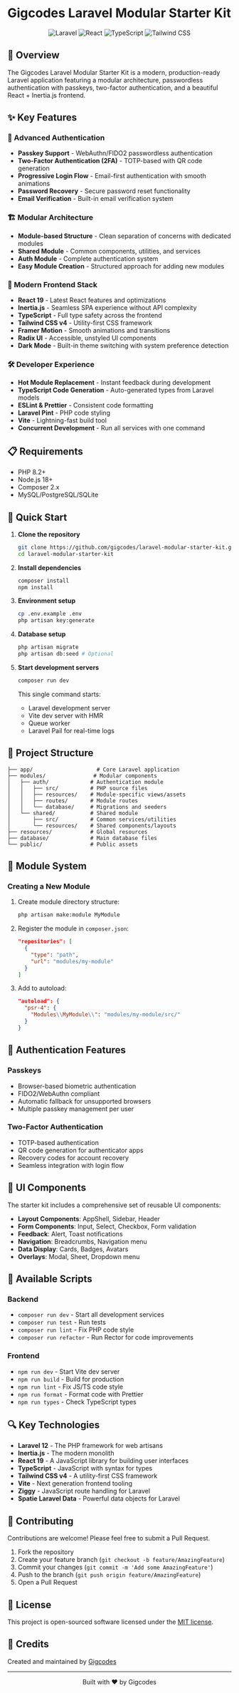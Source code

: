# Gigcodes Laravel Modular Starter Kit

<div align="center">
  <img src="https://img.shields.io/badge/Laravel-FF2D20?style=for-the-badge&logo=laravel&logoColor=white" alt="Laravel">
  <img src="https://img.shields.io/badge/React-20232A?style=for-the-badge&logo=react&logoColor=61DAFB" alt="React">
  <img src="https://img.shields.io/badge/TypeScript-007ACC?style=for-the-badge&logo=typescript&logoColor=white" alt="TypeScript">
  <img src="https://img.shields.io/badge/Tailwind_CSS-38B2AC?style=for-the-badge&logo=tailwind-css&logoColor=white" alt="Tailwind CSS">
</div>

## 🚀 Overview

The Gigcodes Laravel Modular Starter Kit is a modern, production-ready Laravel application featuring a modular architecture, passwordless authentication with passkeys, two-factor authentication, and a beautiful React + Inertia.js frontend.

## ✨ Key Features

### 🔐 Advanced Authentication
- **Passkey Support** - WebAuthn/FIDO2 passwordless authentication
- **Two-Factor Authentication (2FA)** - TOTP-based with QR code generation
- **Progressive Login Flow** - Email-first authentication with smooth animations
- **Password Recovery** - Secure password reset functionality
- **Email Verification** - Built-in email verification system

### 🏗️ Modular Architecture
- **Module-based Structure** - Clean separation of concerns with dedicated modules
- **Shared Module** - Common components, utilities, and services
- **Auth Module** - Complete authentication system
- **Easy Module Creation** - Structured approach for adding new modules

### 🎨 Modern Frontend Stack
- **React 19** - Latest React features and optimizations
- **Inertia.js** - Seamless SPA experience without API complexity
- **TypeScript** - Full type safety across the frontend
- **Tailwind CSS v4** - Utility-first CSS framework
- **Framer Motion** - Smooth animations and transitions
- **Radix UI** - Accessible, unstyled UI components
- **Dark Mode** - Built-in theme switching with system preference detection

### 🛠️ Developer Experience
- **Hot Module Replacement** - Instant feedback during development
- **TypeScript Code Generation** - Auto-generated types from Laravel models
- **ESLint & Prettier** - Consistent code formatting
- **Laravel Pint** - PHP code styling
- **Vite** - Lightning-fast build tool
- **Concurrent Development** - Run all services with one command

## 📋 Requirements

- PHP 8.2+
- Node.js 18+
- Composer 2.x
- MySQL/PostgreSQL/SQLite

## 🚀 Quick Start

1. **Clone the repository**
   ```bash
   git clone https://github.com/gigcodes/laravel-modular-starter-kit.git
   cd laravel-modular-starter-kit
   ```

2. **Install dependencies**
   ```bash
   composer install
   npm install
   ```

3. **Environment setup**
   ```bash
   cp .env.example .env
   php artisan key:generate
   ```

4. **Database setup**
   ```bash
   php artisan migrate
   php artisan db:seed # Optional
   ```

5. **Start development servers**
   ```bash
   composer run dev
   ```

   This single command starts:
   - Laravel development server
   - Vite dev server with HMR
   - Queue worker
   - Laravel Pail for real-time logs

## 📁 Project Structure

```
├── app/                    # Core Laravel application
├── modules/               # Modular components
│   ├── auth/             # Authentication module
│   │   ├── src/          # PHP source files
│   │   ├── resources/    # Module-specific views/assets
│   │   ├── routes/       # Module routes
│   │   └── database/     # Migrations and seeders
│   └── shared/           # Shared module
│       ├── src/          # Common services/utilities
│       └── resources/    # Shared components/layouts
├── resources/            # Global resources
├── database/             # Main database files
└── public/               # Public assets
```

## 🔧 Module System

### Creating a New Module

1. Create module directory structure:
   ```bash
   php artisan make:module MyModule
   ```

2. Register the module in `composer.json`:
   ```json
   "repositories": [
     {
       "type": "path",
       "url": "modules/my-module"
     }
   ]
   ```

3. Add to autoload:
   ```json
   "autoload": {
     "psr-4": {
       "Modules\\MyModule\\": "modules/my-module/src/"
     }
   }
   ```

## 🔐 Authentication Features

### Passkeys
- Browser-based biometric authentication
- FIDO2/WebAuthn compliant
- Automatic fallback for unsupported browsers
- Multiple passkey management per user

### Two-Factor Authentication
- TOTP-based authentication
- QR code generation for authenticator apps
- Recovery codes for account recovery
- Seamless integration with login flow

## 🎨 UI Components

The starter kit includes a comprehensive set of reusable UI components:

- **Layout Components**: AppShell, Sidebar, Header
- **Form Components**: Input, Select, Checkbox, Form validation
- **Feedback**: Alert, Toast notifications
- **Navigation**: Breadcrumbs, Navigation menu
- **Data Display**: Cards, Badges, Avatars
- **Overlays**: Modal, Sheet, Dropdown menu

## 📜 Available Scripts

### Backend
- `composer run dev` - Start all development services
- `composer run test` - Run tests
- `composer run lint` - Fix PHP code style
- `composer run refactor` - Run Rector for code improvements

### Frontend
- `npm run dev` - Start Vite dev server
- `npm run build` - Build for production
- `npm run lint` - Fix JS/TS code style
- `npm run format` - Format code with Prettier
- `npm run types` - Check TypeScript types

## 🔍 Key Technologies

- **Laravel 12** - The PHP framework for web artisans
- **Inertia.js** - The modern monolith
- **React 19** - A JavaScript library for building user interfaces
- **TypeScript** - JavaScript with syntax for types
- **Tailwind CSS v4** - A utility-first CSS framework
- **Vite** - Next generation frontend tooling
- **Ziggy** - JavaScript route handling for Laravel
- **Spatie Laravel Data** - Powerful data objects for Laravel

## 🤝 Contributing

Contributions are welcome! Please feel free to submit a Pull Request.

1. Fork the repository
2. Create your feature branch (`git checkout -b feature/AmazingFeature`)
3. Commit your changes (`git commit -m 'Add some AmazingFeature'`)
4. Push to the branch (`git push origin feature/AmazingFeature`)
5. Open a Pull Request

## 📄 License

This project is open-sourced software licensed under the [MIT license](LICENSE).

## 🙏 Credits

Created and maintained by [Gigcodes](https://gigcodes.com)

---

<div align="center">
  <p>Built with ❤️ by Gigcodes</p>
</div>